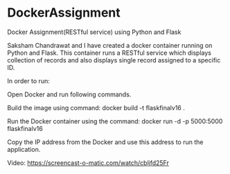 # DockerAssignment
Docker Assignment(RESTful service) using Python and Flask

Saksham Chandrawat and I have created a docker container running on Python and Flask.
This container runs a RESTful service which displays collection of records and also displays single record assigned to a specific ID.

In order to run:

Open Docker and run following commands.

Build the image using command: docker build -t flaskfinalv16 .

Run the Docker container using the command: docker run -d -p 5000:5000 flaskfinalv16

Copy the IP address from the Docker and use this address to run the application.

Video: https://screencast-o-matic.com/watch/cbljfd25Fr
